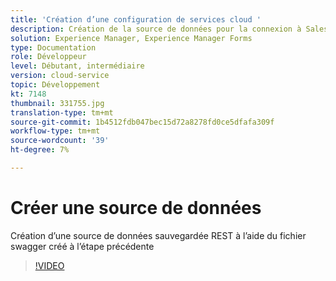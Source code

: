 ```yaml
---
title: 'Création d’une configuration de services cloud '
description: Création de la source de données pour la connexion à Salesforce à l’aide des informations d’identification OAuth
solution: Experience Manager, Experience Manager Forms
type: Documentation
role: Développeur
level: Débutant, intermédiaire
version: cloud-service
topic: Développement
kt: 7148
thumbnail: 331755.jpg
translation-type: tm+mt
source-git-commit: 1b4512fdb047bec15d72a8278fd0ce5dfafa309f
workflow-type: tm+mt
source-wordcount: '39'
ht-degree: 7%

---
```


# Créer une source de données

Création d’une source de données sauvegardée REST à l’aide du fichier swagger créé à l’étape précédente

>[!VIDEO](https://video.tv.adobe.com/v/331755/?quality=12&learn=on)
